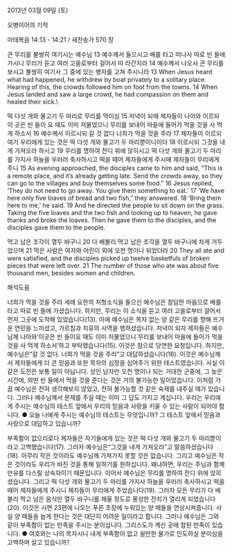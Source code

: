 2013년 03월 09일 (토)

오병이어의 기적



마태복음 14:13 - 14:21 / 새찬송가 570 장


큰 무리를 불쌍히 여기시는 예수님
13 예수께서 들으시고 배를 타고 떠나사 따로 빈 들에 가시니 무리가 듣고 여러 고을로부터 걸어서 따
라간지라 14 예수께서 나오사 큰 무리를 보시고 불쌍히 여기사 그 중에 있는 병자를 고쳐 주시니라
13 When Jesus heard what had happened, he withdrew by boat privately to a solitary place. Hearing of this, the crowds followed him on foot from the towns. 14 When Jesus landed and saw a large crowd, he had compassion on them and healed their sick.\

떡 다섯 개와 물고기 두 마리로 무리를 먹이심
15 저녁이 되매 제자들이 나아와 이르되 이 곳은 빈 들이 요 때도 이미 저물었으니 무리를 보내어 마을에 들어가 먹을 것을 사 먹게 하소서 16 예수께서 이르시되 갈 것 없다 너희가 먹을 것을 주라 17 제자들이 이르되 여기 우리에게 있는 것은 떡 다섯 개와 물고기 두 마리뿐이니이다 18 이르시되 그것을 내게 가져오라 하시고 19 무리를 명하여 잔디 위에 앉히시고 떡 다섯 개와 물고기 두 마리를 가지사 하늘을 우러러 축사하시고 떡을 떼어 제자들에게 주시매 제자들이 무리에게 주니
15 As evening approached, the disciples came to him and said, “This is a remote place, and it’s already getting late. Send the crowds away, so they can go to the villages and buy themselves some food.” 16 Jesus replied, ‘They do not need to go away. You give them something to eat.’ 17 ‘We have here only five loaves of bread and two fish,” they answered. 18 ‘Bring them here to me,’ he said. 19 And he directed the people to sit down on the grass. Taking the five loaves and the two fish and looking up to heaven, he gave thanks and broke the loaves. Then he gave them to the disciples, and the disciples gave them to the people.

먹고 남은 조각이 열두 바구니
20 다 배불리 먹고 남은 조각을 열두 바구니에 차게 거두었으며 21 먹은 사람은 여자와 어린이 외에 오천 명이나 되었더라
20 They all ate and were satisfied, and the disciples picked up twelve basketfuls of broken pieces that were left over. 21 The number of those who ate was about five thousand men, besides women and children.

해석도움





너희가 먹을 것을 주라 
세례 요한의 처형소식을 들으신 예수님은 참담한 마음으로 배를 타고 따로 빈 들에 가셨습니다. 하지만, 무리는 이 소식을 듣고 여러 고을로부터 걸어서 먼저 그곳에 도착해 있었습니다(13). 이에 예수님은 목자 없는 양 같은 무리를 향해 뜨거운 연민을 느끼셨고, 가르침과 치유의 사역을 행하셨습니다. 저녁이 되자 제자들은 예수님께 나아와‘이곳은 빈 들이요 때도 이미 저물었으니 무리를 보내어 마을에 들어가 먹을 것을 사 먹게 하소서’하고 부탁했습니다(15). 이것은 참으로 당연한 요청입니다. 하지만, 예수님은“갈 것 없다. 너희가 먹을 것을 주라”고 대답하셨습니다(16). 이것은 예수님께서 제자들에게 더 큰 믿음과 또한 목자의 심정을 심어주기 위한 테스트였습니다. 사실 이 같은 도전은 보통 일이 아닙니다. 성인 남자만 오천 명이나 되는 거대한 군중에, 그 늦은 시간에, 외딴 빈 들에서 먹을 것을 준다는 것은 거의 불가능한 일이었습니다. 이처럼 가끔 예수님은 전혀 생각해보지 않았고, 전혀 불가능할 것 같은 숙제를 내주실 때가 있습니다. 그러나 예수님께서 문제를 주실 때는 이미 그 답도 가지고 계십니다. 우리는 우리에게 주시는 예수님의 테스트 앞에서 우리의 믿음과 사랑을 키울 수 있는 사람이 되어야 합니다.
● 오늘 나에게 주시는 예수님의 테스트는 무엇입니까? 그 테스트 앞에서 믿음과 사랑으로 대답하고 있습니까?

부족함이 없으리로다 
제자들은 자기들에게 있는 것은 떡 다섯 개와 물고기 두 마리뿐이라고 고백했습니다(17). 그러자 예수님은“그것을 내게 가져오라”고 말씀하셨습니다(18). 아무리 작은 것이라도 예수님께 가져가지 못할 것은 없습니다. 그리고 예수님은 작은 것이라도 우리가 바친 것을 통해 일하기를 원하십니다. 왜냐하면, 우리는 주님과 함께 만유를 다스릴 상속자이기 때문입니다. 이어서 예수님은 무리를 명하여 잔디 위에 앉히셨습니다. 그리고 떡 다섯 개와 물고기 두 마리를 가지사 하늘을 우러러 축사하시고 떡을 떼어 제자들에게 주시니 제자들이 무리에게 주었습니다(19). 그러자 모든 무리가 다 배불리 먹고 남은 음식만 열두 바구니를 채울 정도로 풍성한 잔치가 열리게 되었습니다(20). 이것은 시편 23편에 나오는 푸른 초장에 누워있는 양 떼들을 연상시켜줍니다. 사실 양 떼들을 눕게 한다는 것은 대단히 어려운 일이라고 합니다. 그러나 예수님은 그와 같이 부족함이 없는 만족을 주시는 분이십니다. 그리스도가 계신 곳에 참된 만족이 있습니다.
● 여호와는 나의 목자시니 내게 부족함이 없고 쉴만한 물가로 인도하실 분이심을 고백하며 살고 있습니까?